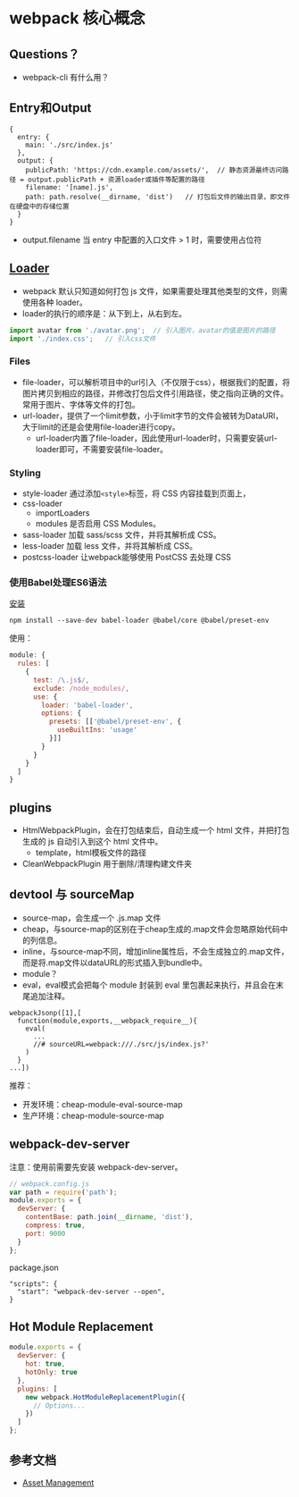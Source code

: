 # webpack 核心概念

## Questions？
- webpack-cli 有什么用？

## Entry和Output
```
{
  entry: {
    main: './src/index.js'
  },
  output: {
    publicPath: 'https://cdn.example.com/assets/',  // 静态资源最终访问路径 = output.publicPath + 资源loader或插件等配置的路径
    filename: '[name].js',
    path: path.resolve(__dirname, 'dist')   // 打包后文件的输出目录，即文件在硬盘中的存储位置
  }
}
```
- output.filename 当 entry 中配置的入口文件 > 1 时，需要使用占位符

## [Loader](https://webpack.js.org/loaders/)
- webpack 默认只知道如何打包 js 文件，如果需要处理其他类型的文件，则需使用各种 loader。
- loader的执行的顺序是：从下到上，从右到左。
```js
import avatar from './avatar.png';  // 引入图片，avatar的值是图片的路径
import './index.css';   // 引入css文件
```

### Files
- file-loader，可以解析项目中的url引入（不仅限于css），根据我们的配置，将图片拷贝到相应的路径，并修改打包后文件引用路径，使之指向正确的文件。常用于图片、字体等文件的打包。
- url-loader，提供了一个limit参数，小于limit字节的文件会被转为DataURl，大于limit的还是会使用file-loader进行copy。
    - url-loader内置了file-loader，因此使用url-loader时，只需要安装url-loader即可，不需要安装file-loader。

### Styling
- style-loader 通过添加```<style>```标签，将 CSS 内容挂载到页面上，
- css-loader
  - importLoaders
  - modules 是否启用 CSS Modules。
- sass-loader 加载 sass/scss 文件，并将其解析成 CSS。
- less-loader 加载 less 文件，并将其解析成 CSS。
- postcss-loader 让webpack能够使用 PostCSS 去处理 CSS

### 使用Babel处理ES6语法
[安装](https://babeljs.io/setup#installation)
```
npm install --save-dev babel-loader @babel/core @babel/preset-env
```
使用：
```js
module: {
  rules: [
    {
      test: /\.js$/,
      exclude: /node_modules/,
      use: {
        loader: 'babel-loader',
        options: {
          presets: [['@babel/preset-env', {
            useBuiltIns: 'usage'  
          }]]
        }
      }
    }
  ]
}
```

## plugins
- HtmlWebpackPlugin，会在打包结束后，自动生成一个 html 文件，并把打包生成的 js 自动引入到这个 html 文件中。
  - template，html模板文件的路径
- CleanWebpackPlugin 用于删除/清理构建文件夹

## devtool 与 sourceMap
- source-map，会生成一个 .js.map 文件
- cheap，与source-map的区别在于cheap生成的.map文件会忽略原始代码中的列信息。
- inline，与source-map不同，增加inline属性后，不会生成独立的.map文件，而是将.map文件以dataURL的形式插入到bundle中。
- module？
- eval，eval模式会把每个 module 封装到 eval 里包裹起来执行，并且会在末尾追加注释。
```
webpackJsonp([1],[
  function(module,exports,__webpack_require__){
    eval(
      ...
      //# sourceURL=webpack:///./src/js/index.js?'
    )
  }
...])
```
推荐：
- 开发环境：cheap-module-eval-source-map
- 生产环境：cheap-module-source-map

## webpack-dev-server
注意：使用前需要先安装 webpack-dev-server。
```js
// webpack.config.js
var path = require('path');
module.exports = {
  devServer: {
    contentBase: path.join(__dirname, 'dist'),
    compress: true,
    port: 9000
  }
};
```
package.json
```
"scripts": {
  "start": "webpack-dev-server --open",
}
```

## Hot Module Replacement
```js
module.exports = {
  devServer: {
    hot: true,  
    hotOnly: true
  },
  plugins: [
    new webpack.HotModuleReplacementPlugin({
      // Options...
    })
  ]
};
```

## 参考文档
- [Asset Management](https://webpack.js.org/guides/asset-management/)

